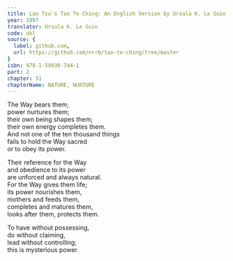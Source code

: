 ```yaml
---
title: Lao Tzu's Tao Te Ching: An English Version by Ursula K. Le Guin
year: 1997
translator: Ursula K. Le Guin
code: ukl
source: {
  label: github.com,
  url: https://github.com/nrrb/tao-te-ching/tree/master
}
isbn: 978-1-59030-744-1
part: 2
chapter: 51
chapterName: NATURE, NURTURE
---
```

The Way bears them;  
power nurtures them;  
their own being shapes them;  
their own energy completes them.  
And not one of the ten thousand things  
fails to hold the Way sacred  
or to obey its power.  

Their reference for the Way  
and obedience to its power  
are unforced and always natural.  
For the Way gives them life;  
its power nourishes them,  
mothers and feeds them,  
completes and matures them,  
looks after them, protects them.  

To have without possessing,  
do without claiming,  
lead without controlling;  
this is mysterious power.